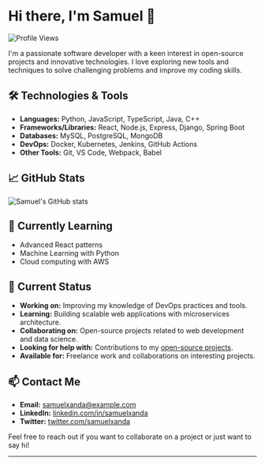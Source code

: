 # Hi there, I'm Samuel 👋

![Profile Views](https://komarev.com/ghpvc/?username=samuelxanda&color=blue)

I'm a passionate software developer with a keen interest in open-source projects and innovative technologies. I love exploring new tools and techniques to solve challenging problems and improve my coding skills.

## 🛠️ Technologies & Tools

- **Languages:** Python, JavaScript, TypeScript, Java, C++
- **Frameworks/Libraries:** React, Node.js, Express, Django, Spring Boot
- **Databases:** MySQL, PostgreSQL, MongoDB
- **DevOps:** Docker, Kubernetes, Jenkins, GitHub Actions
- **Other Tools:** Git, VS Code, Webpack, Babel

## 📈 GitHub Stats

![Samuel's GitHub stats](https://github-readme-stats.vercel.app/api?username=samuelxanda&show_icons=true&theme=radical)

## 🌱 Currently Learning

- Advanced React patterns
- Machine Learning with Python
- Cloud computing with AWS

## 🔄 Current Status

- **Working on:** Improving my knowledge of DevOps practices and tools.
- **Learning:** Building scalable web applications with microservices architecture.
- **Collaborating on:** Open-source projects related to web development and data science.
- **Looking for help with:** Contributions to my [open-source projects](https://github.com/samuelxanda).
- **Available for:** Freelance work and collaborations on interesting projects.

## 📫 Contact Me

- **Email:** [samuelxanda@example.com](mailto:samuelxanda@example.com)
- **LinkedIn:** [linkedin.com/in/samuelxanda](https://linkedin.com/in/samuelxanda)
- **Twitter:** [twitter.com/samuelxanda](https://twitter.com/samuelxanda)

Feel free to reach out if you want to collaborate on a project or just want to say hi!

---

